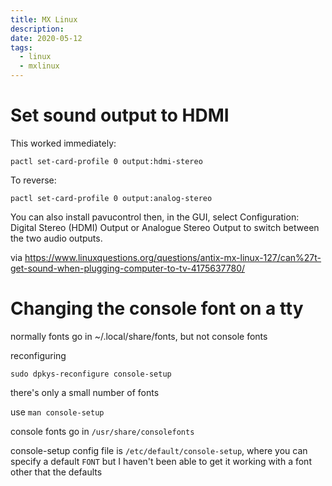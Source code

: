 ```yaml
---
title: MX Linux
description:
date: 2020-05-12
tags:
  - linux
  - mxlinux
---
```


# Set sound output to HDMI 

This worked immediately:

```
pactl set-card-profile 0 output:hdmi-stereo
```

To reverse:

```
pactl set-card-profile 0 output:analog-stereo
```

You can also install pavucontrol then, in the GUI, select Configuration: Digital Stereo (HDMI) Output or Analogue Stereo Output to switch between the two audio outputs.

via https://www.linuxquestions.org/questions/antix-mx-linux-127/can%27t-get-sound-when-plugging-computer-to-tv-4175637780/

# Changing the console font on a tty
normally fonts go in ~/.local/share/fonts, but not console fonts

reconfiguring
```
sudo dpkys-reconfigure console-setup
```

there's only a small number of fonts

use `man console-setup`

console fonts go in `/usr/share/consolefonts`

console-setup config file is `/etc/default/console-setup`, where you can specify a default `FONT` but I haven't been able to get it working with a font other that the defaults